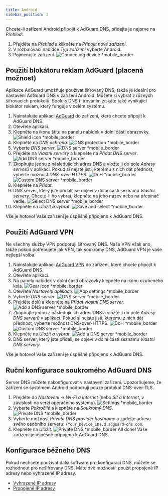 ```yaml
---
title: Android
sidebar_position: 2
---
```


Chcete-li zařízení Android připojit k AdGuard DNS, přidejte je nejprve na _Přehled_:

1. Přejděte na _Přehled_ a klikněte na _Připojit nové zařízení_.
2. V rozbalovací nabídce _Typ zařízení_ vyberte Android.
3. Pojmenujte zařízení.
   ![Connecting device \*mobile_border](https://cdn.adtidy.org/content/kb/dns/private/new_dns/connect/android_ab/choose_android.png)

## Použití blokátoru reklam AdGuard (placená možnost)

Aplikace AdGuard umožňuje používat šifrovaný DNS, takže je ideální pro nastavení AdGuard DNS v zařízení Android. Můžete si vybrat z různých šifrovacích protokolů. Spolu s DNS filtrováním získáte také vynikající blokátor reklam, který funguje v celém systému.

1. Nainstalujte aplikaci [AdGuard](https://adguard.com/adguard-android/overview.html) do zařízení, které chcete připojit k AdGuard DNS.
2. Otevřete aplikaci.
3. Klepněte na ikonu štítu na panelu nabídek v dolní části obrazovky.
   ![Shield icon \*mobile_border](https://cdn.adtidy.org/content/kb/dns/private/new_dns/connect/android_ab/android_step3.png)
4. Klepněte na _DNS ochrana_.
   ![DNS protection \*mobile_border](https://cdn.adtidy.org/content/kb/dns/private/new_dns/connect/android_ab/android_step4.png)
5. Vyberte _DNS server_.
   ![DNS server \*mobile_border](https://cdn.adtidy.org/content/kb/dns/private/new_dns/connect/android_ab/android_step5.png)
6. Přejděte na _Vlastní servery_ a klepněte na _Přidat DNS server_.
   ![Add DNS server \*mobile_border](https://cdn.adtidy.org/content/kb/dns/private/new_dns/connect/android_ab/android_step6.png)
7. Zkopírujte jednu z následujících adres DNS a vložte ji do pole _Adresy serverů_ v aplikaci. Pokud si nejste jisti, kterému z nich dát přednost, vyberte možnost _DNS-over-HTTPS_.
   ![DoH \*mobile_border](https://cdn.adtidy.org/content/kb/dns/private/new_dns/connect/android_ab/android_step7_1.png)
   ![Custom DNS server \*mobile_border](https://cdn.adtidy.org/content/kb/dns/private/new_dns/connect/android_ab/android_step7_2.png)
8. Klepněte na _Přidat_.
9. DNS server, který jste přidali, se objeví v dolní části seznamu _Vlastní servery_. Chcete-li ho vybrat, klepněte na jeho název nebo na přepínač vedle.
   ![Select DNS server \*mobile_border](https://cdn.adtidy.org/content/kb/dns/private/new_dns/connect/android_ab/android_step_9.png)
10. Klepněte na _Uložit a vybrat_.
    ![Save and select \*mobile_border](https://cdn.adtidy.org/content/kb/dns/private/new_dns/connect/android_ab/android_step10.png)

Vše je hotovo! Vaše zařízení je úspěšně připojeno k AdGuard DNS.

## Použití AdGuard VPN

Ne všechny služby VPN podporují šifrovaný DNS. Naše VPN však ano, takže pokud potřebujete jak VPN, tak soukromý DNS, AdGuard VPN je vaše nejlepší volba.

1. Nainstalujte aplikaci [AdGuard VPN](https://adguard-vpn.com/android/overview.html) do zařízení, které chcete připojit k AdGuard DNS.
2. Otevřete aplikaci.
3. Na panelu nabídek v dolní části obrazovky klepněte na ikonu ozubeného kola.
   ![Gear icon \*mobile_border](https://cdn.adtidy.org/content/kb/dns/private/new_dns/connect/android_vpn/android_step3.png)
4. Otevřete _Nastavení aplikace_.
   ![App settings \*mobile_border](https://cdn.adtidy.org/content/kb/dns/private/new_dns/connect/android_vpn/android_step4.png)
5. Vyberte _DNS server_.
   ![DNS server \*mobile_border](https://cdn.adtidy.org/content/kb/dns/private/new_dns/connect/android_vpn/android_step5.png)
6. Přejděte dolů a klepněte na _Přidat vlastní DNS server_.
   ![Add a DNS server \*mobile_border](https://cdn.adtidy.org/content/kb/dns/private/new_dns/connect/android_vpn/android_step6.png)
7. Zkopírujte jednu z následujících adres DNS a vložte ji do pole _Adresy DNS serverů_ v aplikaci. Pokud si nejste jisti, kterému z nich dát přednost, vyberte možnost DNS-over-HTTPS.
   ![DoH \*mobile_border](https://cdn.adtidy.org/content/kb/dns/private/new_dns/connect/android_vpn/android_step7_1.png)
   ![Custom DNS server \*mobile_border](https://cdn.adtidy.org/content/kb/dns/private/new_dns/connect/android_vpn/android_step7_2.png)
8. Klepněte na _Uložit a vybrat_.
   ![Add a DNS server \*mobile_border](https://cdn.adtidy.org/content/kb/dns/private/new_dns/connect/android_vpn/android_step8.png)
9. DNS server, který jste přidali, se objeví v dolní části seznamu _Vlastní DNS servery_.

Vše je hotovo! Vaše zařízení je úspěšně připojeno k AdGuard DNS.

## Ruční konfigurace soukromého AdGuard DNS

Server DNS můžete nakonfigurovat v nastavení zařízení. Upozorňujeme, že zařízení se systémem Android podporují pouze protokol DNS-over-TLS.

1. Přejděte do _Nastavení_ → _Wi-Fi a Internet_ (nebo _Síť a Internet_, v závislosti na verzi operačního systému).
   ![Settings \*mobile_border](https://cdn.adtidy.org/content/kb/dns/private/new_dns/connect/android_manual/manual_step1.png)
2. Vyberte _Pokročilé_ a klepněte na _Soukromý DNS_.
   ![Private DNS \*mobile_border](https://cdn.adtidy.org/content/kb/dns/private/new_dns/connect/android_manual/manual_step2.png)
3. Vyberte možnost _Private DNS provider hostname_ a zadejte adresu svého osobního serveru: `{Your_Device_ID}.d.adguard-dns.com`.
4. Klepněte na _Uložit_.
   ![Private DNS \*mobile_border](https://cdn.adtidy.org/content/kb/dns/private/new_dns/connect/android_manual/manual_step4.png)
   All done! Vaše zařízení je úspěšně připojeno k AdGuard DNS.

## Konfigurace běžného DNS

Pokud nechcete používat další software pro konfiguraci DNS, můžete se rozhodnout pro nešifrovaný DNS. Máte dvě možnosti: použít propojené IP adresy nebo vyhrazené IP adresy.

- [Vyhrazené IP adresy](/private-dns/connect-devices/other-options/dedicated-ip.md)
- [Propojené IP adresy](/private-dns/connect-devices/other-options/linked-ip.md)
